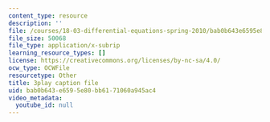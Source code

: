 ```yaml
---
content_type: resource
description: ''
file: /courses/18-03-differential-equations-spring-2010/bab0b643e6595e80bb6171060a945ac4_YQ7HEE8-OfA.vtt
file_size: 50068
file_type: application/x-subrip
learning_resource_types: []
license: https://creativecommons.org/licenses/by-nc-sa/4.0/
ocw_type: OCWFile
resourcetype: Other
title: 3play caption file
uid: bab0b643-e659-5e80-bb61-71060a945ac4
video_metadata:
  youtube_id: null
---
```

